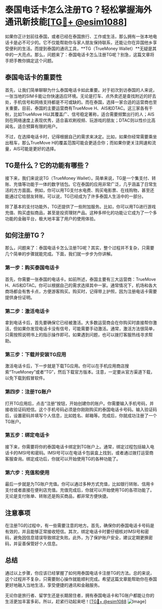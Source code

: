 # 泰国电话卡怎么注册TG？轻松掌握海外通讯新技能[[TG💪+ @esim1088](https://t.me/s/esim1088)]

如果你正计划前往泰国，或者已经在泰国旅行、工作或生活，那么拥有一张本地电话卡是必不可少的。它不仅能帮助你与家人朋友保持联系，还能让你在异国他乡享受便利的生活。而提到泰国的通讯工具，**TG（TrueMoney Wallet）**无疑是其中的一大亮点。那么，问题来了：泰国电话卡怎么注册TG呢？别急，这篇文章将手把手教你搞定这个问题。

## 泰国电话卡的重要性

首先，让我们简单聊聊为什么泰国电话卡如此重要。对于初次到访泰国的人来说，一张当地的SIM卡能让你快速适应环境。无论是打车、点外卖还是查找附近的好去处，手机信号和网络支持都是不可或缺的。而在泰国，选择一家合适的运营商也至关重要。目前，泰国的主要运营商有TrueMove H、AIS和DTAC。这三家各有千秋，比如TrueMove H以其覆盖广、信号稳定著称，适合需要频繁出行的人；AIS则在网络速度上表现优秀，适合喜欢刷视频、玩游戏的朋友；DTAC则以性价比高闻名，适合预算有限的用户。

不过，在选择电话卡时，记得根据自己的需求来决定。比如，如果你经常需要乘坐出租车，那么TrueMove H的覆盖范围可能会更适合你；而如果你更关注网速和流量，AIS可能是更好的选择。

## TG是什么？它的功能有哪些？

接下来，我们来说说TG（TrueMoney Wallet）。简单来说，TG是一个集支付、转账、充值等功能于一体的数字钱包。它在泰国的应用非常广泛，几乎涵盖了日常生活的方方面面。例如，你可以用TG支付水电费、购买电影票、在线购物，甚至还能通过它给朋友转账。可以说，TG已经成为了许多泰国人生活中的一部分。

除了基本的支付功能外，TG还提供了一些附加服务。比如，你可以用TG进行游戏充值、购买虚拟商品，甚至是投资理财产品。这种多样化的功能让它成为了一个多功能的金融平台，极大地丰富了用户的使用体验。

## 如何注册TG？

那么，问题来了：泰国电话卡怎么注册TG呢？其实，整个过程并不复杂，只需要几个简单的步骤就能完成。下面，我们就一步步为你讲解。

### 第一步：购买泰国电话卡

首先，你需要一张泰国的电话卡。如前所述，泰国主要有三大运营商：TrueMove H、AIS和DTAC。你可以根据自己的需求选择其中一家。通常情况下，机场和各大商场都会有售卡点，方便游客购买。购买时，记得带上护照，因为注册电话卡需要提供身份证明。

### 第二步：激活电话卡

拿到电话卡后，首先要确保它已经被激活。大多数运营商会在你购买时直接帮你激活，但如果你发现电话卡没有信号，可能需要手动激活。通常，激活方法很简单，只需按照说明书上的指示操作即可。如果遇到问题，也可以拨打客服热线寻求帮助。

### 第三步：下载并安装TG应用

激活电话卡后，下一步就是下载TG应用。你可以在手机应用商店搜索“TrueMoney”或者“TG”，然后下载官方版本。注意，一定要从官方渠道下载，以免下载到假冒软件。

### 第四步：注册TG账户

打开TG应用后，点击“注册”按钮，开始创建你的账户。你需要输入手机号码，并接收验证码短信。这个手机号码必须是你刚刚购买的泰国电话卡号码。输入验证码后，设置密码并填写个人信息，比如姓名、邮箱等。完成后，你就成功注册了一个TG账户。

### 第五步：绑定电话卡

接下来，你需要将你的泰国电话卡绑定到TG账户上。通常，绑定过程包括输入电话卡的IMSI号和密码。IMSI号可以在电话卡包装盒上找到，或者通过拨打运营商客服查询。绑定成功后，你就可以开始使用TG的各种功能了。

### 第六步：充值和使用

最后一步就是为TG账户充值。你可以通过多种方式充值，比如银行转账、信用卡支付或者直接在便利店充值。充值完成后，你就可以开始使用TG的各项功能了。无论是支付账单、转账还是购买商品，都非常方便快捷。

## 注意事项

在注册TG的过程中，有一些需要注意的地方。首先，确保你的泰国电话卡号码是有效的，并且能够正常接收短信。其次，绑定电话卡时要仔细核对IMSI号和密码，避免因信息错误导致绑定失败。此外，为了保护账户安全，建议定期更换密码，并妥善保管好个人信息。

## 总结

通过以上步骤，你应该已经掌握了如何用泰国电话卡注册TG的方法。总的来说，这个过程并不复杂，只需要耐心操作就能顺利完成。希望这篇文章能帮助你在泰国更好地融入当地生活，享受便捷的通讯和金融服务。

无论你是旅行者、留学生还是长期居住者，拥有泰国电话卡和TG账户都能让你的生活更加丰富多彩。所以，赶紧行动起来吧！[[TG💪+ @esim1088](https://t.me/s/esim1088) ![Image](https://i.postimg.cc/4NQfJmqS/Snipaste-2025-05-13-00-14-12.png)]